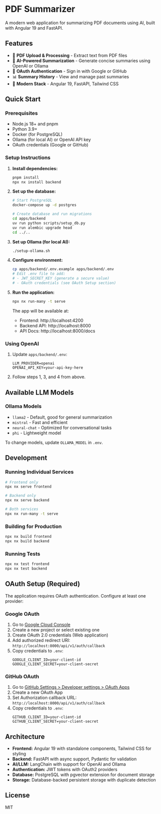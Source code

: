 # PDF Summarizer

A modern web application for summarizing PDF documents using AI, built with Angular 19 and FastAPI.

## Features

- 📄 **PDF Upload & Processing** - Extract text from PDF files
- 🤖 **AI-Powered Summarization** - Generate concise summaries using OpenAI or Ollama
- 🔐 **OAuth Authentication** - Sign in with Google or GitHub
- 📊 **Summary History** - View and manage past summaries
- 🚀 **Modern Stack** - Angular 19, FastAPI, Tailwind CSS

## Quick Start

### Prerequisites

- Node.js 18+ and pnpm
- Python 3.9+
- Docker (for PostgreSQL)
- Ollama (for local AI) or OpenAI API key
- OAuth credentials (Google or GitHub)

### Setup Instructions

1. **Install dependencies:**
   ```sh
   pnpm install
   npx nx install backend
   ```

2. **Set up the database:**
   ```sh
   # Start PostgreSQL
   docker-compose up -d postgres
   
   # Create database and run migrations
   cd apps/backend
   uv run python scripts/setup_db.py
   uv run alembic upgrade head
   cd ../..
   ```

3. **Set up Ollama (for local AI):**
   ```sh
   ./setup-ollama.sh
   ```

4. **Configure environment:**
   ```sh
   cp apps/backend/.env.example apps/backend/.env
   # Edit .env file to add:
   # - JWT_SECRET_KEY (generate a secure value)
   # - OAuth credentials (see OAuth Setup section)
   ```

5. **Run the application:**
   ```sh
   npx nx run-many -t serve
   ```

   The app will be available at:
   - Frontend: http://localhost:4200
   - Backend API: http://localhost:8000
   - API Docs: http://localhost:8000/docs

### Using OpenAI

1. Update `apps/backend/.env`:
   ```env
   LLM_PROVIDER=openai
   OPENAI_API_KEY=your-api-key-here
   ```

2. Follow steps 1, 3, and 4 from above.

## Available LLM Models

### Ollama Models
- `llama2` - Default, good for general summarization
- `mistral` - Fast and efficient
- `neural-chat` - Optimized for conversational tasks
- `phi` - Lightweight model

To change models, update `OLLAMA_MODEL` in `.env`.

## Development

### Running Individual Services

```sh
# Frontend only
npx nx serve frontend

# Backend only
npx nx serve backend

# Both services
npx nx run-many -t serve
```

### Building for Production

```sh
npx nx build frontend
npx nx build backend
```

### Running Tests

```sh
npx nx test frontend
npx nx test backend
```

## OAuth Setup (Required)

The application requires OAuth authentication. Configure at least one provider:

### Google OAuth
1. Go to [Google Cloud Console](https://console.cloud.google.com/apis/credentials)
2. Create a new project or select existing one
3. Create OAuth 2.0 credentials (Web application)
4. Add authorized redirect URI: `http://localhost:8000/api/v1/auth/callback`
5. Copy credentials to `.env`:
   ```env
   GOOGLE_CLIENT_ID=your-client-id
   GOOGLE_CLIENT_SECRET=your-client-secret
   ```

### GitHub OAuth
1. Go to [GitHub Settings > Developer settings > OAuth Apps](https://github.com/settings/developers)
2. Create a new OAuth App
3. Set Authorization callback URL: `http://localhost:8000/api/v1/auth/callback`
4. Copy credentials to `.env`:
   ```env
   GITHUB_CLIENT_ID=your-client-id
   GITHUB_CLIENT_SECRET=your-client-secret
   ```

## Architecture

- **Frontend:** Angular 19 with standalone components, Tailwind CSS for styling
- **Backend:** FastAPI with async support, Pydantic for validation
- **AI/LLM:** LangChain with support for OpenAI and Ollama
- **Authentication:** JWT tokens with OAuth2 providers
- **Database:** PostgreSQL with pgvector extension for document storage
- **Storage:** Database-backed persistent storage with duplicate detection

## License

MIT
